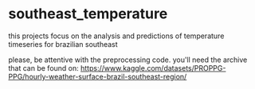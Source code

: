 # southeast_temperature
this projects focus on the analysis and predictions of temperature timeseries for brazilian southeast

please, be attentive with the preprocessing code. you'll need the archive that can be found on: https://www.kaggle.com/datasets/PROPPG-PPG/hourly-weather-surface-brazil-southeast-region/
